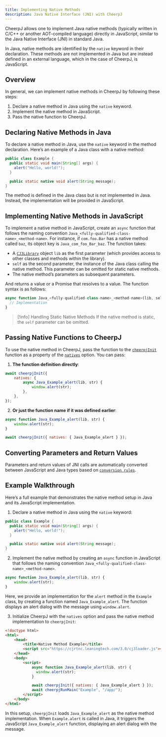 ```yaml
---
title: Implementing Native Methods
description: Java Native Interface (JNI) with CheerpJ
---
```


CheerpJ allows one to implement Java native methods (typically written in C/C++ or another AOT-compiled language) directly in JavaScript, similar to the Java Native Interface (JNI) in standard Java.

In Java, native methods are identified by the `native` keyword in their declaration. These methods are not implemented in Java but are instead defined in an external language, which in the case of CheerpJ, is JavaScript.

## Overview

In general, we can implement native methods in CheerpJ by following these steps:

1. Declare a native method in Java using the `native` keyword.
2. Implement the native method in JavaScript.
3. Pass the native function to CheerpJ.

## Declaring Native Methods in Java

To declare a native method in Java, use the `native` keyword in the method declaration. Here’s an example of a Java class with a native method:

```java title="Example.java"
public class Example {
  public static void main(String[] args) {
    alert("Hello, world!");
  }

  public static native void alert(String message);
}
```

The method is defined in the Java class but is not implemented in Java. Instead, the implementation will be provided in JavaScript.

## Implementing Native Methods in JavaScript

To implement a native method in JavaScript, create an `async` function that follows the naming convention `Java_<fully-qualified-class-name>_<method-name>`. For instance, if `com.foo.Bar` has a native method called `baz`, its object key is `Java_com_foo_Bar_baz`. The function takes:

- A [`CJ3Library`] object `lib` as the first parameter (which provides access to other classes and methods within the library).
- `self` as the second parameter, the instance of the Java class calling the native method. This parameter can be omitted for static native methods.
- The native method’s parameters as subsequent parameters.

And returns a value or a Promise that resolves to a value. The function syntax is as follows:

```js
async function Java_<fully-qualified-class-name>_<method-name>(lib, self, param1, param2, ...) {
  // Implementation
}
```

> [!info] Handling Static Native Methods
> If the native method is static, the `self` parameter can be omitted.

## Passing Native Functions to CheerpJ

To use the native method in CheerpJ, pass the function to the [`cheerpjInit`] function as a property of the [`natives`] option. You can pass:

1. **The function definition directly**:

```js
await cheerpjInit({
	natives: {
		async Java_Example_alert(lib, str) {
			window.alert(str);
		},
	},
});
```

2. **Or just the function name if it was defined earlier**:

```js
async function Java_Example_alert(lib, str) {
	window.alert(str);
}

await cheerpjInit({ natives: { Java_Example_alert } });
```

## Converting Parameters and Return Values

Parameters and return values of JNI calls are automatically converted between JavaScript and Java types based on [`conversion rules`].

## Example Walkthrough

Here’s a full example that demonstrates the native method setup in Java and its JavaScript implementation.

1. Declare a native method in Java using the `native` keyword:

```java title="Example.java"
public class Example {
  public static void main(String[] args) {
    alert("Hello, world!");
  }

  public static native void alert(String message);
}
```

2. Implement the native method by creating an `async` function in JavaScript that follows the naming convention `Java_<fully-qualified-class-name>_<method-name>`.

```js title="index.html"
async function Java_Example_alert(lib, str) {
	window.alert(str);
}
```

Here, we provide an implementation for the `alert` method in the `Example` class, by creating a function named `Java_Example_alert`. The function displays an alert dialog with the message using `window.alert`.

3. Initialize CheerpJ with the `natives` option and pass the native method implementation to `cheerpjInit`:

```html title="index.html" {13}
<!doctype html>
<html>
	<head>
		<title>Native Method Example</title>
		<script src="https://cjrtnc.leaningtech.com/3.0/cj3loader.js"></script>
	</head>
	<body>
		<script>
			async function Java_Example_alert(lib, str) {
			  window.alert(str);
			}

			await cheerpjInit({ natives: { Java_Example_alert } });
			await cheerpjRunMain("Example", "/app/");
		</script>
	</body>
</html>
```

In this setup, `cheerpjInit` loads `Java_Example_alert` as the native method implementation. When `Example.alert` is called in Java, it triggers the JavaScript `Java_Example_alert` function, displaying an alert dialog with the message.

[`natives`]: /docs/reference/cheerpjInit#natives
[`CJ3Library`]: /docs/reference/CJ3Library
[`conversion rules`]: /docs/reference/CJ3Library#conversion-rules
[`cheerpjInit`]: /docs/reference/cheerpjInit
